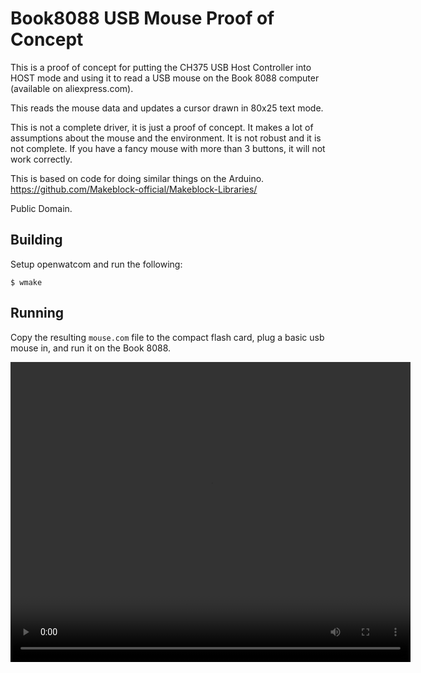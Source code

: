 Book8088 USB Mouse Proof of Concept
===================================

This is a proof of concept for putting the CH375 USB Host Controller into HOST mode and using it to read a USB mouse on
the Book 8088 computer (available on aliexpress.com).

This reads the mouse data and updates a cursor drawn in 80x25 text mode.

This is not a complete driver, it is just a proof of concept. It makes a lot of assumptions about the mouse and the
environment. It is not robust and it is not complete. If you have a fancy mouse with more than 3 buttons, it will not
work correctly. 

This is based on code for doing similar things on the Arduino. https://github.com/Makeblock-official/Makeblock-Libraries/

Public Domain.

## Building

Setup openwatcom and run the following:

```shell
$ wmake
```

## Running


Copy the resulting `mouse.com` file to the compact flash card, plug a basic usb mouse in, and run it on the Book 8088.

<video src="demo.m4v" width="640" height="480" controls preload></video>